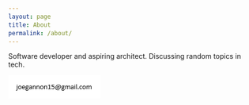 ```yaml
---
layout: page
title: About
permalink: /about/
---
```


Software developer and aspiring architect. Discussing random topics in tech. 

<img src = "https://raw.githubusercontent.com/JoeGannon/blog/master/static/img/email.png" />